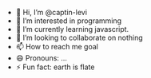 - 👋 Hi, I’m @captin-levi
- 👀 I’m interested in programming    
- 🌱 I’m currently learning javascript.
- 💞️ I’m looking to collaborate on nothing
- 📫 How to reach me goal
- 😄 Pronouns: ...
- ⚡ Fun fact: earth is flate

<!---
captin-levi/captin-levi is a ✨ special ✨ repository because its `README.md` (this file) appears on your GitHub profile.
You can click the Preview link to take a look at your changes.
--->
